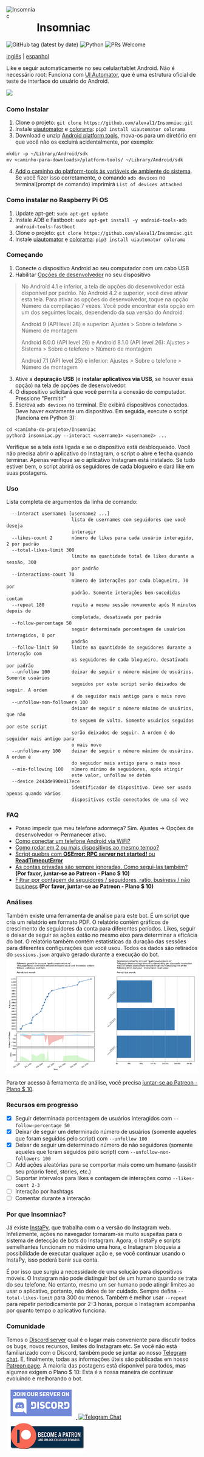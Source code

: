 <img align="left" width="80" height="80" src="https://raw.githubusercontent.com/alexal1/Insomniac/master/res/icon.jpg" alt="Insomniac">

# Insomniac
![GitHub tag (latest by date)](https://img.shields.io/github/v/tag/alexal1/Insomniac?label=latest%20version)
![Python](https://img.shields.io/badge/built%20with-Python3-red.svg)
![PRs Welcome](https://img.shields.io/badge/PRs-welcome-brightgreen.svg?style=flat)

[inglês](https://github.com/alexal1/Insomniac/blob/master/README.md) | [espanhol](https://github.com/alexal1/Insomniac/blob/master/res/README_es.md)

Like e seguir automaticamente no seu celular/tablet Android. Não é necessário root: Funciona com [UI Automator](https://developer.android.com/training/testing/ui-automator), que é uma estrutura oficial de teste de interface do usuário do Android.

<img src="https://raw.githubusercontent.com/alexal1/Insomniac/master/res/demo.gif">

### Como instalar
1. Clone o projeto: `git clone https://github.com/alexal1/Insomniac.git`
2. Instale [uiautomator](https://github.com/xiaocong/uiautomator) e [colorama](https://pypi.org/project/colorama/): `pip3 install uiautomator colorama`
3. Download e unzip [Android platform tools](https://developer.android.com/studio/releases/platform-tools), mova-os para um diretório em que você não os excluirá acidentalmente, por exemplo:
```
mkdir -p ~/Library/Android/sdk
mv <caminho-para-downloads>/platform-tools/ ~/Library/Android/sdk
```
4. [Add o caminho do platform-tools às variáveis de ambiente do sistema](https://github.com/alexal1/Insomniac/wiki/Add-o-caminho-do-platform-tools-as-variaveis-de-ambiente-do-sistema-pt_BR). Se você fizer isso corretamente, o comando `adb devices` no terminal(prompt de comando) imprimirá `List of devices attached`

### Como instalar no Raspberry Pi OS
1. Update apt-get: `sudo apt-get update`
2. Instale ADB e Fastboot: `sudo apt-get install -y android-tools-adb android-tools-fastboot`
3. Clone o projeto: `git clone https://github.com/alexal1/Insomniac.git`
4. Instale [uiautomator](https://github.com/xiaocong/uiautomator) e [colorama](https://pypi.org/project/colorama/): `pip3 install uiautomator colorama`

### Começando
1. Conecte o dispositivo Android ao seu computador com um cabo USB
2. Habilitar [Opções de desenvolvedor](https://developer.android.com/studio/debug/dev-options?hl=pt-br) no seu dispositivo
>No Android 4.1 e inferior, a tela de opções do desenvolvedor está disponível por padrão. No Android 4.2 e superior, você deve ativar esta tela. Para ativar as opções do desenvolvedor, toque na opção Número da compilação 7 vezes. Você pode encontrar esta opção em um dos seguintes locais, dependendo da sua versão do Android:
>
> Android 9 (API level 28) e superior: Ajustes > Sobre o telefone > Número de montagem
>
> Android 8.0.0 (API level 26) e Android 8.1.0 (API level 26): Ajustes > Sistema > Sobre o telefone > Número de montagem
>
> Android 7.1 (API level 25) e inferior: Ajustes > Sobre o telefone > Número de montagem
3. Ative a **depuração USB** (e **instalar aplicativos via USB**, se houver essa opção) na tela de opções de desenvolvedor.
4. O dispositivo solicitará que você permita a conexão do computador. Pressione "Permitir"
5. Escreva `adb devices` no terminal. Ele exibirá dispositivos conectados. Deve haver exatamente um dispositivo. Em seguida, execute o script (funciona em Python 3):
```
cd <camimho-do-projeto>/Insomniac
python3 insomniac.py --interact <username1> <username2> ...
```
Verifique se a tela está ligada e se o dispositivo está desbloqueado. Você não precisa abrir o aplicativo do Instagram, o script o abre e fecha quando terminar. Apenas verifique se o aplicativo Instagram está instalado. Se tudo estiver bem, o script abrirá os seguidores de cada blogueiro e dará like em suas postagens.

### Uso
Lista completa de argumentos da linha de comando:
```
  --interact username1 [username2 ...]
                        lista de usernames com seguidores que você deseja
                        interagir
  --likes-count 2       número de likes para cada usuário interagido, 2 por padrão
  --total-likes-limit 300
                        limite na quantidade total de likes durante a sessão, 300
                        por padrão
  --interactions-count 70
                        número de interações por cada blogueiro, 70 por
                        padrão. Somente interações bem-sucedidas contam
  --repeat 180          repita a mesma sessão novamente após N minutos depois de
                        completada, desativada por padrão
  --follow-percentage 50
                        seguir determinada porcentagem de usuários interagidos, 0 por
                        padrão
  --follow-limit 50     limite na quantidade de seguidores durante a interação com
                        os seguidores de cada blogueiro, desativado por padrão
  --unfollow 100        deixar de seguir o número máximo de usuários. Somente usuários
                        seguidos por este script serão deixados de seguir. A ordem
                        é do seguidor mais antigo para o mais novo
  --unfollow-non-followers 100
                        deixar de seguir o número máximo de usuários, que não
                        te seguem de volta. Somente usuários seguidos por este script
                        serão deixados de seguir. A ordem é do seguidor mais antigo para
                        o mais novo
  --unfollow-any 100    deixar de seguir o número máximo de usuários. A ordem é
                        do seguidor mais antigo para o mais novo
  --min-following 100   número mínimo de seguidores, após atingir
                        este valor, unfollow se detém
  --device 2443de990e017ece
                        identificador de dispositivo. Deve ser usado apenas quando vários
                        dispositivos estão conectados de uma só vez
```

### FAQ
- Posso impedir que meu telefone adormeça? Sim. Ajustes -> Opções de desenvolvedor -> Permanecer ativo.
- [Como conectar um telefone Android via WiFi?](https://www.patreon.com/posts/connect-android-38655552)
- [Como rodar em 2 ou mais dispositivos ao mesmo tempo?](https://www.patreon.com/posts/38683736)
- [Script quebra com **OSError: RPC server not started!** ou **ReadTimeoutError**](https://www.patreon.com/posts/problems-with-to-38702683)
- [As contas privadas são sempre ignoradas. Como segui-las também?](https://www.patreon.com/posts/enable-private-39097751) **(Por favor, juntar-se ao Patreon - Plano $ 10)**
- [Filtrar por contagem de seguidores / seguidores, ratio, business / não business](https://www.patreon.com/posts/38826184) **(Por favor, juntar-se ao Patreon - Plano $ 10)**

### Análises 
Também existe uma ferramenta de análise para este bot. É um script que cria um relatório em formato PDF. O relatório contém gráficos de crescimento de seguidores da conta para diferentes períodos. Likes, seguir e deixar de seguir as ações estão no mesmo eixo para determinar a eficácia do bot. O relatório também contém estatísticas da duração das sessões para diferentes configurações que você usou. Todos os dados são retirados do `sessions.json` arquivo gerado durante a execução do bot.
<img src="https://raw.githubusercontent.com/alexal1/Insomniac/master/res/analytics_sample.png">

Para ter acesso à ferramenta de análise, você precisa [juntar-se ao Patreon - Plano $ 10](https://www.patreon.com/insomniac_bot).

### Recursos em progresso
- [x] Seguir determinada porcentagem de usuários interagidos com `--follow-percentage 50`
- [x] Deixar de seguir um determinado número de usuários (somente aqueles que foram seguidos pelo script) com `--unfollow 100`
- [x] Deixar de seguir um determinado número de não seguidores (somente aqueles que foram seguidos pelo script) com `--unfollow-non-followers 100`
- [ ] Add ações aleatórias para se comportar mais como um humano (assistir seu próprio feed, stories, etc.)
- [ ] Suportar intervalos para likes e contagem de interações como `--likes-count 2-3`
- [ ] Interação por hashtags
- [ ] Comentar durante a interação

### Por que Insomniac?
Já existe [InstaPy](https://github.com/timgrossmann/InstaPy), que trabalha com o a versão do Instagram web. Infelizmente, ações no navegador tornaram-se muito suspeitas para o sistema de detecção de bots do Instagram. Agora, o InstaPy e scripts semelhantes funcionam no máximo uma hora, o Instagram bloqueia a possibilidade de executar qualquer ação e, se você continuar usando o InstaPy, isso poderá banir sua conta.

É por isso que surgiu a necessidade de uma solução para dispositivos móveis. O Instagram não pode distinguir bot de um humano quando se trata do seu telefone. No entanto, mesmo um ser humano pode atingir limites ao usar o aplicativo, portanto, não deixe de ter cuidado. Sempre defina `--total-likes-limit` para 300 ou menos. Também é melhor usar `--repeat` para repetir periodicamente por 2-3 horas, porque o Instagram acompanha por quanto tempo o aplicativo funciona.

### Comunidade
Temos o [Discord server](https://discord.gg/59pUYCw) qual é o lugar mais conveniente para discutir todos os bugs, novos recursos, limites do Instagram etc. Se você não está familiarizado com o Discord, também pode se juntar ao nosso [Telegram chat](https://t.me/insomniac_chat). E, finalmente, todas as informações úteis são publicadas em nosso [Patreon page](https://www.patreon.com/insomniac_bot). A maioria das postagens está disponível para todos, mas algumas exigem o Plano $ 10: Esta é a nossa maneira de continuar evoluindo e melhorando o bot.

<p>
  <a href="https://discord.gg/59pUYCw">
    <img hspace="3" alt="Discord Server" src="https://raw.githubusercontent.com/alexal1/Insomniac/master/res/discord.png" height=84/>
  </a>
  <a href="https://t.me/insomniac_chat">
    <img hspace="3" alt="Telegram Chat" src="https://raw.githubusercontent.com/alexal1/Insomniac/master/res/telegram.png" height=84/>
  </a>
  <a href="https://www.patreon.com/insomniac_bot">
    <img hspace="3" alt="Patreon Page" src="https://raw.githubusercontent.com/alexal1/Insomniac/master/res/patreon.png" height=84/>
  </a>
</p>


